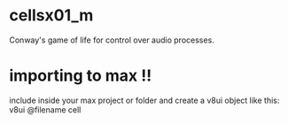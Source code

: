 # cellsx01_m
Conway's game of life for control over audio processes.

# importing to max !!
include inside your max project or folder and create a v8ui object like this:
v8ui @filename cell
